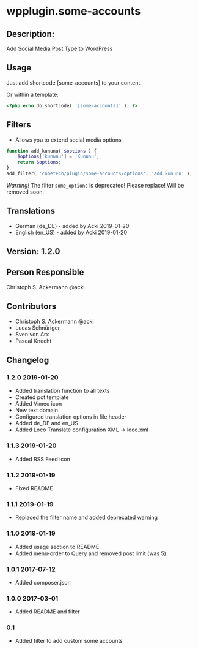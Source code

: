 # wpplugin.some-accounts

## Description:

Add Social Media Post Type to WordPress

## Usage

Just add shortcode [some-accounts] to your content.

Or within a template:
``` php
<?php echo do_shortcode( '[some-accounts]' ); ?>
```

## Filters

*	Allows you to extend social media options
``` php
function add_kununu( $options ) {
    $options['kununu'] = 'Kununu';
    return $options;
}
add_filter( 'cubetech/plugin/some-accounts/options', 'add_kununu' );
```

*Warning!* The filter `some_options` is deprecated! Please replace! Will be removed soon.

## Translations

* German (de_DE) - added by Acki 2019-01-20
* English (en_US) - added by Acki 2019-01-20
 
## Version: 1.2.0

## Person Responsible

Christoph S. Ackermann @acki

## Contributors

* Christoph S. Ackermann @acki
* Lucas Schnüriger
* Sven von Arx
* Pascal Knecht

## Changelog

### 1.2.0 2019-01-20

* Added translation function to all texts
* Created pot template
* Added Vimeo icon
* New text domain
* Configured translation options in file header
* Added de&lowbar;DE and en&lowbar;US
* Added Loco Translate configuration XML -> loco.xml

### 1.1.3 2019-01-20

* Added RSS Feed icon

### 1.1.2 2019-01-19

* Fixed README

### 1.1.1 2019-01-19

* Replaced the filter name and added deprecated warning

### 1.1.0 2019-01-19

* Added usage section to README
* Added menu-order to Query and removed post limit (was 5)

### 1.0.1 2017-07-12

* Added composer.json

### 1.0.0 2017-03-01

* Added README and filter

### 0.1

* Added filter to add custom some accounts
